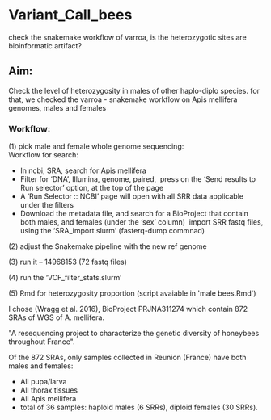 # Variant_Call_bees
check the snakemake workflow of varroa, is the heterozygotic sites are bioinformatic artifact?

## Aim:
Check the level of heterozygosity in males of other haplo-diplo species.
for that, we checked the varroa - snakemake workflow on Apis mellifera genomes, males and females

### Workflow:
(1) pick male and female whole genome sequencing:  
Workflow for search:  
* In ncbi, SRA, search for Apis mellifera
* Filter for ‘DNA’, Illumina, genome, paired, 
  press on the ‘Send results to Run selector’ option, at the top of the page
* A ‘Run Selector :: NCBI’ page will open with all SRR data applicable under the filters
* Download the metadata file, and search for a BioProject that contain both males, and females (under the ‘sex’ column) 
import SRR fastq files, using the ‘SRA_import.slurm’ (fasterq-dump commnad)

(2) adjust the Snakemake pipeline with the new ref genome  

(3) run it – 14968153 (72 fastq files)  

(4) run the ‘VCF_filter_stats.slurm’  

(5) Rmd for heterozygosity proportion (script avaiable in 'male bees.Rmd')  

I chose (Wragg et al. 2016), BioProject PRJNA311274 which contain 872 SRAs of WGS of A. mellifera.

"A resequencing project to characterize the genetic diversity of honeybees throughout France".

Of the 872 SRAs, only samples collected in Reunion (France) have both males and females:   
* All pupa/larva
* All thorax tissues
* All Apis mellifera
* total of 36 samples: haploid males (6 SRRs), diploid females (30 SRRs).
